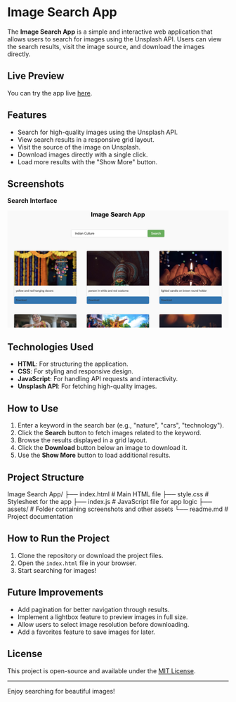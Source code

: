 # Image Search App

The **Image Search App** is a simple and interactive web application that allows users to search for images using the Unsplash API. Users can view the search results, visit the image source, and download the images directly.

## Live Preview

You can try the app live [here](https://image-search-app-opal-zeta.vercel.app/).

## Features

- Search for high-quality images using the Unsplash API.
- View search results in a responsive grid layout.
- Visit the source of the image on Unsplash.
- Download images directly with a single click.
- Load more results with the "Show More" button.

## Screenshots

**Search Interface**

![Search Interface](assets/Screenshot.png)


## Technologies Used

- **HTML**: For structuring the application.
- **CSS**: For styling and responsive design.
- **JavaScript**: For handling API requests and interactivity.
- **Unsplash API**: For fetching high-quality images.

## How to Use

1. Enter a keyword in the search bar (e.g., "nature", "cars", "technology").
2. Click the **Search** button to fetch images related to the keyword.
3. Browse the results displayed in a grid layout.
4. Click the **Download** button below an image to download it.
5. Use the **Show More** button to load additional results.

## Project Structure
Image Search App/ ├── index.html # Main HTML file ├── style.css # Stylesheet for the app ├── index.js # JavaScript file for app logic ├── assets/ # Folder containing screenshots and other assets └── readme.md # Project documentation


## How to Run the Project

1. Clone the repository or download the project files.
2. Open the `index.html` file in your browser.
3. Start searching for images!

## Future Improvements

- Add pagination for better navigation through results.
- Implement a lightbox feature to preview images in full size.
- Allow users to select image resolution before downloading.
- Add a favorites feature to save images for later.

## License

This project is open-source and available under the [MIT License](https://opensource.org/licenses/MIT).

---
Enjoy searching for beautiful images!
